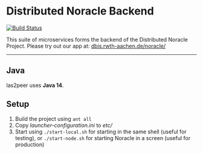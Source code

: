 Distributed Noracle Backend
===================

[![Build Status](https://jenkins.dbis.rwth-aachen.de/buildStatus/icon?job=Distributed-Noracle-Backend)](https://jenkins.dbis.rwth-aachen.de/job/Distributed-Noracle-Backend/)

This suite of microservices forms the backend of the Distributed Noracle Project.
Please try out our app at: [dbis.rwth-aachen.de/noracle/](http://dbis.rwth-aachen.de/noracle/)

---------------

## Java

las2peer uses **Java 14**.

## Setup
1. Build the project using `ant all`
1. Copy *launcher-configuration.ini* to *etc/*
1. Start using `./start-local.sh` for starting in the same shell (useful for testing), or `./start-node.sh` for starting Noracle in a screen (useful for production)

